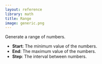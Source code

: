 ```yaml
---
layout: reference
library: math
title: Range
image: generic.png
---
```

Generate a range of numbers.

* **Start**: The minimum value of the numbers.
* **End**: The maximum value of the numbers.
* **Step**: The interval between numbers.

